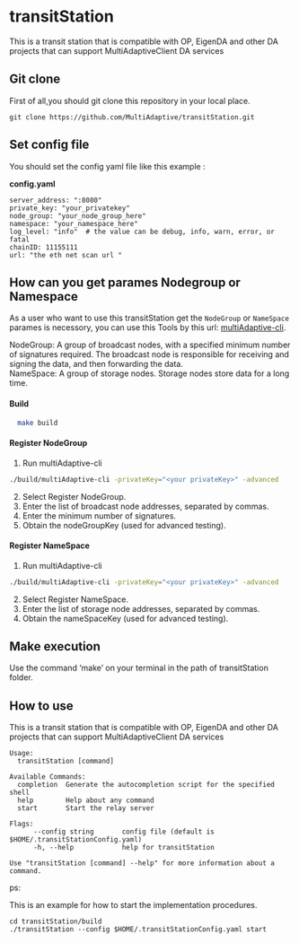 # transitStation
This is a transit station that is compatible with OP, EigenDA and other DA projects that can support MultiAdaptiveClient DA services

## Git clone 

First of all,you should git clone this repository in your local place.

```
git clone https://github.com/MultiAdaptive/transitStation.git 
```
## Set config file 

You should set the config yaml file like this example :

**config.yaml**

```
server_address: ":8080"
private_key: "your_privatekey"
node_group: "your_node_group_here"
namespace: "your_namespace_here"
log_level: "info"  # the value can be debug, info, warn, error, or fatal
chainID: 11155111
url: "the eth net scan url "
```

## How can you get parames Nodegroup or Namespace

As a user who want to use this transitStation get the `NodeGroup` or `NameSpace` parames is necessory, you can use this Tools by this url: [multiAdaptive-cli](https://github.com/MultiAdaptive/multiAdaptive-cli).

NodeGroup: A group of broadcast nodes, with a specified minimum number of signatures required. The broadcast node is responsible for receiving and signing the data, and then forwarding the data.  
NameSpace: A group of storage nodes. Storage nodes store data for a long time.  

#### Build

  ```bash
    make build
  ```

#### Register NodeGroup
1. Run multiAdaptive-cli

```bash
./build/multiAdaptive-cli -privateKey="<your privateKey>" -advanced
```

2. Select Register NodeGroup.
3. Enter the list of broadcast node addresses, separated by commas.
4. Enter the minimum number of signatures.
5. Obtain the nodeGroupKey (used for advanced testing).

#### Register NameSpace
1. Run multiAdaptive-cli

```bash
./build/multiAdaptive-cli -privateKey="<your privateKey>" -advanced
```

2. Select Register NameSpace.
3. Enter the list of storage node addresses, separated by commas.
4. Obtain the nameSpaceKey (used for advanced testing).

## Make execution

Use the command ‘make’ on your terminal in the path of transitStation folder.

## How to use

This is a transit station that is compatible with OP, EigenDA and other DA projects that can support MultiAdaptiveClient DA services

```
Usage:
  transitStation [command]

Available Commands:
  completion  Generate the autocompletion script for the specified shell
  help        Help about any command
  start       Start the relay server

Flags:
      --config string       config file (default is $HOME/.transitStationConfig.yaml)
      -h, --help            help for transitStation

Use "transitStation [command] --help" for more information about a command.

```

ps: 

This is an example for how to start the implementation procedures.

```
cd transitStation/build
./transitStation --config $HOME/.transitStationConfig.yaml start
```


